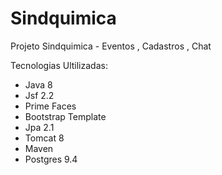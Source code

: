 # Sindquimica

Projeto Sindquimica - Eventos , Cadastros , Chat 

Tecnologias Ultilizadas:

* Java 8
* Jsf 2.2
* Prime Faces
* Bootstrap Template
* Jpa 2.1
* Tomcat 8
* Maven
* Postgres 9.4
